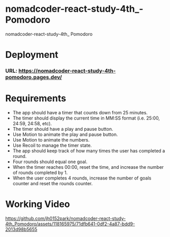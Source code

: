 # nomadcoder-react-study-4th\_-Pomodoro

nomadcoder-react-study-4th\_ Pomodoro

# Deployment
### URL: https://nomadcoder-react-study-4th-pomodoro.pages.dev/

# Requirements

-   The app should have a timer that counts down from 25 minutes.
-   The timer should display the current time in MM:SS format (i.e. 25:00, 24:59, 24:58, etc).
-   The timer should have a play and pause button.
-   Use Motion to animate the play and pause button.
-   Use Motion to animate the numbers.
-   Use Recoil to manage the timer state.
-   The app should keep track of how many times the user has completed a round.
-   Four rounds should equal one goal.
-   When the timer reaches 00:00, reset the time, and increase the number of rounds completed by 1.
-   When the user completes 4 rounds, increase the number of goals counter and reset the rounds counter.

# Working Video

https://github.com/jh0152park/nomadcoder-react-study-4th_Pomodoro/assets/118165975/71dfb641-0df2-4a87-bdd9-2013d98b5655

